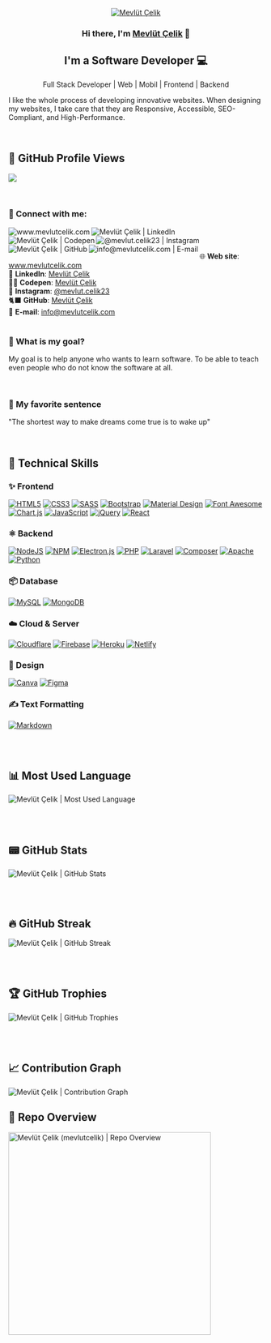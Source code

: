 <p align="center">
  <a href="https://www.mevlutcelik.com/" target="_blank" rel="noreferrer"><img src="https://media.licdn.com/dms/image/v2/D4D16AQGhdWNBuP9PeA/profile-displaybackgroundimage-shrink_350_1400/profile-displaybackgroundimage-shrink_350_1400/0/1720786925840?e=1740009600&v=beta&t=q-hWRrondUpZwMH-_7rVDgYTIHWlUhkpNhptU5o35GA" alt="Mevlüt Çelik"></a>
</p>

<h3 align="center">
Hi there, I'm <a href="https://www.mevlutcelik.com/" target="_blank" rel="noreferrer">Mevlüt Çelik</a> 👋
</h3>

<h2 align="center">
I'm a Software Developer 💻
</h2>

<p align="center">Full Stack Developer | Web | Mobil | Frontend | Backend</p>

I like the whole process of developing innovative websites.  When designing my websites, I take care that they are Responsive, Accessible, SEO-Compliant, and High-Performance.

<br/>

## 🔢 GitHub Profile Views

![](https://komarev.com/ghpvc/?username=mevlutcelik&label=Profile%20views&color=1a73E8&style=flat)

<br/>

### 🤝 Connect with me:

<a target="_blank" title="Mevlüt Çelik | Web Site (www.mevlutcelik.com)" href="https://www.mevlutcelik.com/"><img align="left" src="https://img.shields.io/badge/website-1a73e8?style=for-the-badge&logo=About.me&logoColor=white" alt="www.mevlutcelik.com"/></a>
<a target="_blank" title="Mevlüt Çelik | LikedIn" href="https://www.linkedin.com/in/mevlutcelik/"><img align="left" src="https://img.shields.io/badge/LinkedIn-0077B5?style=for-the-badge&logo=linkedin&logoColor=white" alt="Mevlüt Çelik | LinkedIn"/></a>
<a target="_blank" title="Mevlüt Çelik | Codepen" href="https://codepen.io/mevlut"><img align="left" src="https://img.shields.io/badge/Codepen-000000?style=for-the-badge&logo=codepen&logoColor=white" alt="Mevlüt Çelik | Codepen"/></a>
<a target="_blank" title="@mevlut.celik23 | Instagram" href="https://www.instagram.com/mevlut.celik23/"><img align="left" src="https://img.shields.io/badge/Instagram-833AB4?style=for-the-badge&logo=instagram&logoColor=white" alt="@mevlut.celik23 | Instagram"/></a>
<a target="_blank" title="Mevlüt Çelik | GitHub" href="https://github.com/mevlutcelik"><img align="left" src="https://img.shields.io/badge/GitHub-100000?style=for-the-badge&logo=github&logoColor=white" alt="Mevlüt Çelik | GitHub"/></a>
<a target="_blank" title="info@mevlutcelik.com | E-mail" href="mailto:info@mevlutcelik.com"><img align="left" src="https://img.shields.io/badge/Gmail-D14836?style=for-the-badge&logo=gmail&logoColor=white" alt="info@mevlutcelik.com | E-mail"/></a>

<br/><br/>

🌐 **Web site**: <a title="Mevlüt Çelik | Web Site (www.mevlutcelik.com)" href="https://www.mevlutcelik.com/" target="_blank">www.mevlutcelik.com</a><br/>
💼 **LinkedIn**: <a title="Mevlüt Çelik | LinkedIn" href="https://www.linkedin.com/in/mevlutcelik" target="_blank">Mevlüt Çelik</a><br/>
🧑‍💻 **Codepen**: <a title="Mevlüt Çelik | Codepen" href="https://www.codepen.io/mevlut" target="_blank">Mevlüt Çelik</a><br/>
🧑 **Instagram**: <a title="@mevlut.celik23 | Instagram" href="https://www.instagram.com/mevlut.celik23" target="_blank">@mevlut.celik23</a><br/>
🐈‍⬛ **GitHub**: <a title="Mevlüt Çelik | GitHub" href="https://github.com/mevlutcelik" target="_blank">Mevlüt Çelik</a><br/>
📩 **E-mail**: <a title="info@mevlutcelik.com" href="mailto:info@mevlutcelik.com" target="_blank">info@mevlutcelik.com</a><br/><br/>

### 🤔 What is my goal?

My goal is to help anyone who wants to learn software. To be able to teach even people who do not know the software at all.

<br/>

### 🎈 My favorite sentence

"The shortest way to make dreams come true is to wake up"

<br/>

## 💼 Technical Skills

### ✨ Frontend
<a href="#!">![HTML5](https://img.shields.io/badge/html5-%23E34F26.svg?style=for-the-badge&logo=html5&logoColor=white)</a>
<a href="#!">![CSS3](https://img.shields.io/badge/css3-%231572B6.svg?style=for-the-badge&logo=css3&logoColor=white)</a>
<a href="#!">![SASS](https://img.shields.io/badge/SASS-hotpink.svg?style=for-the-badge&logo=SASS&logoColor=white)</a>
<a href="#!">![Bootstrap](https://img.shields.io/badge/bootstrap-%23563D7C.svg?style=for-the-badge&logo=bootstrap&logoColor=white)</a>
<a href="#!">![Material Design](https://img.shields.io/badge/material%20design-757575?style=for-the-badge&logo=material%20design&logoColor=white)</a>
<a href="#!">![Font Awesome](https://img.shields.io/badge/Font_Awesome-339AF0?style=for-the-badge&logo=fontawesome&logoColor=white)</a>
<a href="#!">![Chart.js](https://img.shields.io/badge/chart.js-F5788D.svg?style=for-the-badge&logo=chart.js&logoColor=white)</a>
<a href="#!">![JavaScript](https://img.shields.io/badge/javascript-%23323330.svg?style=for-the-badge&logo=javascript&logoColor=%23F7DF1E)</a>
<a href="#!">![jQuery](https://img.shields.io/badge/jquery-%230769AD.svg?style=for-the-badge&logo=jquery&logoColor=white)</a>
<a href="#!">![React](https://img.shields.io/badge/React-20232A?style=for-the-badge&logo=react&logoColor=61DAFB)</a>

### ⚛️ Backend
<a href="#!">![NodeJS](https://img.shields.io/badge/node.js-6DA55F?style=for-the-badge&logo=node.js&logoColor=white)</a>
<a href="#!">![NPM](https://img.shields.io/badge/NPM-%23000000.svg?style=for-the-badge&logo=npm&logoColor=white)</a>
<a href="#!">![Electron.js](https://img.shields.io/badge/Electron-191970?style=for-the-badge&logo=Electron&logoColor=white)</a>
<a href="#!">![PHP](https://img.shields.io/badge/php-%23777BB4.svg?style=for-the-badge&logo=php&logoColor=white)</a>
<a href="#!">![Laravel](https://img.shields.io/badge/Laravel-FF2D20?style=for-the-badge&logo=laravel&logoColor=white)</a>
<a href="#!">![Composer](https://img.shields.io/badge/Composer-885630?style=for-the-badge&logo=Composer&logoColor=white)</a>
<a href="#!">![Apache](https://img.shields.io/badge/Apache-D22128?style=for-the-badge&logo=Apache&logoColor=white)</a>
<a href="#!">![Python](https://img.shields.io/badge/python-3670A0?style=for-the-badge&logo=python&logoColor=ffdd54)</a>

### 📦 Database
<a href="#!">![MySQL](https://img.shields.io/badge/mysql-%23DD8A00.svg?style=for-the-badge&logo=mysql&logoColor=white)</a>
<a href="#!">![MongoDB](https://img.shields.io/badge/MongoDB-%234ea94b.svg?style=for-the-badge&logo=mongodb&logoColor=white)</a>

### ☁️ Cloud & Server
<a href="#!">![Cloudflare](https://img.shields.io/badge/Cloudflare-F38020?style=for-the-badge&logo=Cloudflare&logoColor=white)</a>
<a href="#!">![Firebase](https://img.shields.io/badge/firebase-%23039BE5.svg?style=for-the-badge&logo=firebase)</a>
<a href="#!">![Heroku](https://img.shields.io/badge/heroku-%23430098.svg?style=for-the-badge&logo=heroku&logoColor=white)</a>
<a href="#!">![Netlify](https://img.shields.io/badge/netlify-%23000000.svg?style=for-the-badge&logo=netlify&logoColor=#00C7B7)</a>

### 🎨 Design
<a href="#!">![Canva](https://img.shields.io/badge/Canva-%2300C4CC.svg?style=for-the-badge&logo=Canva&logoColor=white)</a>
<a href="#!">![Figma](https://img.shields.io/badge/figma-%23F24E1E.svg?style=for-the-badge&logo=figma&logoColor=white)</a>

### ✍️ Text Formatting
<a href="#!">![Markdown](https://img.shields.io/badge/markdown-%23000000.svg?style=for-the-badge&logo=markdown&logoColor=white)</a>

<br/><br/>

## 📊 Most Used Language

<picture>
  <source srcset="https://github-readme-stats.vercel.app/api/top-langs/?username=mevlutcelik&layout=compact&theme=dark&bg_color=0d1117&border_color=2d3541" media="(prefers-color-scheme: dark)">
  <img title="Mevlüt Çelik | Most Used Language" src="https://github-readme-stats.vercel.app/api/top-langs/?username=mevlutcelik&layout=compact">
</picture>

<br/><br/>

## 📟 GitHub Stats

<picture>
  <source srcset="https://github-readme-stats.vercel.app/api?username=mevlutcelik&show_icons=true&theme=radical&bg_color=0d1117&border_color=2d3541" media="(prefers-color-scheme: dark)">
  <img title="Mevlüt Çelik | GitHub Stats" src="https://github-readme-stats.vercel.app/api?username=mevlutcelik&show_icons=true">
</picture>

<br/><br/>

## 🔥 GitHub Streak

<picture>
  <source srcset="https://github-readme-streak-stats.herokuapp.com/?user=mevlutcelik&theme=dark&bg_color=0d1117&border_color=2d3541" media="(prefers-color-scheme: dark)">
  <img title="Mevlüt Çelik | GitHub Streak" src="https://streak-stats.demolab.com?user=mevlutcelik">
</picture>

<br/><br/>

## 🏆 GitHub Trophies

<picture>
  <source srcset="https://github-profile-trophy.vercel.app/?username=mevlutcelik&column=8&theme=radical&bg_color=0d1117&border_color=2d3541" media="(prefers-color-scheme: dark)">
  <img title="Mevlüt Çelik | GitHub Trophies" src="https://github-profile-trophy.vercel.app/?username=mevlutcelik&column=8">
</picture>

<br/><br/>

## 📈 Contribution Graph

<picture>
  <source srcset="https://activity-graph.herokuapp.com/graph?username=mevlutcelik&color=1a73e8&line=1a73e8&point=1b9ce6&area=true&hide_border=true&theme=dark&bg_color=0d1117&border_color=2d3541" media="(prefers-color-scheme: dark)">
  <img title="Mevlüt Çelik | Contribution Graph" src="https://activity-graph.herokuapp.com/graph?username=mevlutcelik&bg_color=ffffff&color=1b9ce6&line=1b9ce6&point=1b9ce6&area=true&hide_border=true">
</picture>

<br/>


## 👀 Repo Overview

<img src="https://opengraph.githubassets.com/098fd83e7ce68376eb2e01003a55eb7e1eb8b093aeda5e7d87ce9bd2a7d0d0f8/mevlutcelik/mevlutcelik" alt="Mevlüt Çelik (mevlutcelik) | Repo Overview" width="400"/>
